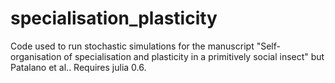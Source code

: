 # specialisation_plasticity
Code used to run stochastic simulations for the manuscript "Self-organisation of specialisation and plasticity in a primitively social insect" but Patalano et al.. Requires julia 0.6.
